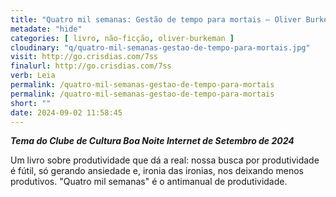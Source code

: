 ```yaml
---
title: "Quatro mil semanas: Gestão de tempo para mortais — Oliver Burkeman"
metadate: "hide"
categories: [ livro, não-ficção, oliver-burkeman ]
cloudinary: "q/quatro-mil-semanas-gestao-de-tempo-para-mortais.jpg"
visit: http://go.crisdias.com/7ss
finalurl: http://go.crisdias.com/7ss
verb: Leia
permalink: /quatro-mil-semanas-gestao-de-tempo-para-mortais
permalink: /quatro-mil-semanas-gestao-de-tempo-para-mortais
short: ""
date: 2024-09-02 11:58:45
---
```

_**Tema do Clube de Cultura Boa Noite Internet de Setembro de 2024**_

Um livro sobre produtividade que dá a real: nossa busca por produtividade é fútil, só gerando ansiedade e, ironia das ironias, nos deixando menos produtivos. "Quatro mil semanas" é o antimanual de produtividade.
